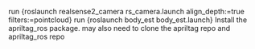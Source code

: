 run {roslaunch realsense2_camera rs_camera.launch align_depth:=true filters:=pointcloud}
run {roslaunch body_est body_est.launch}
Install the apriltag_ros package. may also need to clone the apriltag repo and apriltag_ros repo

